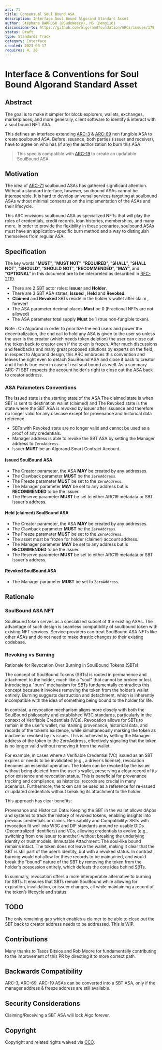 ```yaml
---
arc: 71
title: Consensual Soul Bound ASA
description: Interface Soul Bound Algorand Standard Asset
author: Stéphane BARROSO (@SudoWeezy), MG (@emg110)
discussions-to: https://github.com/algorandfoundation/ARCs/issues/179
status: Draft
type: Standards Track
category: Interface
created: 2023-03-17
requires: 4, 20
---
```


# Interface & Conventions for Soul Bound Algorand Standard Asset

## Abstract
The goal is to make it simpler for block explorers, wallets, exchanges, marketplaces, and more generally, client software to identify & interact with a soul bound NFT ASA.

This defines an interface extending [ARC-3](./arc-0003.md) & [ARC-69](./arc-0069.md) non fungible ASA to create soulbound ASA. Before issuance, both parties (issuer and receiver), have to agree on who has (if any) the authorization to burn this ASA. 

> This spec is compatible with [ARC-19](./arc-0019.md) to create an updatable SoulBound ASA.

## Motivation
The idea of [ARC-71](arc-0071.md) soulbound ASAs has gathered significant attention. Without a standard interface, however, soulbound ASAs cannot be interoperable. It is hard to develop universal services targeting at soulbound ASAs without minimal consensus on the implementation of the ASAs and their lifecycle.

This ARC envisions soulbound ASA as specialized NFTs that will play the roles of credentials, credit records, loan histories, memberships, and many more. In order to provide the flexibility in these scenarios, soulbound ASAs must have an application-specific burn method and a way to distinguish themselves from regular ASA.

## Specification
The key words "**MUST**", "**MUST NOT**", "**REQUIRED**", "**SHALL**", "**SHALL NOT**", "**SHOULD**", "**SHOULD NOT**", "**RECOMMENDED**", "**MAY**", and "**OPTIONAL**" in this document are to be interpreted as described in <a href="https://www.ietf.org/rfc/rfc2119.txt">RFC-2119</a>.

- There are 2 SBT actor roles: **Issuer** and **Holder**.
- There are 3 SBT ASA states,  **Issued** , **Held** and **Revoked**. 
- **Claimed** and **Revoked** SBTs reside in the holder's wallet after claim , forever!
- The ASA parameter decimal places **Must** be 0 (Fractional NFTs are not allowed)
- The ASA parameter total supply **Must** be 1 (true non-fungible token).

Note : On Algorand in order to prioritize the end users and power the decentralization, the end call to hold any ASA is given to the user so unless the user is the creator (which needs token deletion) the user can close out the token back to creator even if the token is frozen. After much discussions and feedbacks and many great proposed solutions by experts on the field, in respect to Algorand design, this ARC embraces this convention and leaves the right even to detach SoulBound ASA and close it back to creator and it holds true even in case of real soul bound as well. As a summary ARC-71 SBT respects the account holder's right to close out the ASA back to creator address.
  

### ASA Parameters Conventions

The Issued state is the starting state of the ASA.The claimed state is when SBT is sent to destination wallet (claimed) and  The Revoked state is the state where the SBT ASA is revoked by issuer after issuance and therefore no longer valid for any usecase except for provenance and historical data reference.

- SBTs with Revoked state are no longer valid and cannot be used as a proof of any credentials.
- Manager address is able to revoke the SBT ASA by setting the Manager address to `ZeroAddress`.
- Issuer **MUST** be an Algorand Smart Contract Account.


#### Issued SoulBound ASA
- The Creator parameter, the ASA **MAY** be created by any addresses.
- The Clawback parameter **MUST** be the `ZeroAddress`.
- The Freeze parameter **MUST** be set to the `ZeroAddress`.
- The Manager parameter **MAY** be set to any address but is **RECOMMENDED** to be the Issuer.
- The Reserve parameter **MUST** be set to either ARC19 metadata or SBT Issuer's address.
  
#### Held (claimed) SoulBound ASA
- The Creator parameter, the ASA **MAY** be created by any addresses.
- The Clawback parameter **MUST** be the `ZeroAddress`.
- The Freeze parameter **MUST** be set to the `ZeroAddress`.
- The asset must be frozen for holder (claimer) account address.
- The Manager parameter **MAY** be set to any address but is **RECOMMENDED** to be the Issuer.
- The Reserve parameter **MUST** be set to either ARC19 metadata or SBT Issuer's address.

#### Revoked SoulBound ASA
- The Manager parameter **MUST** be set to `ZeroAddress`.

## Rationale
### SoulBound ASA NFT 

SoulBound token serves as a specialized subset of the existing ASAs. The advantage of such design is seamless compatibility of soulbound token with existing NFT services. Service providers can treat SoulBound ASA NFTs like other ASAs and do not need to make drastic changes to their existing codebase.

### Revoking vs Burning
Rationale for Revocation Over Burning in SoulBound Tokens (SBTs):

The concept of SoulBound Tokens (SBTs) is rooted in permanence and attachment to the holder, much like a "soul" that cannot be broken or lost. Introducing a "burn" mechanism for SBTs fundamentally contradicts this concept because it involves removing the token from the holder’s wallet entirely. Burning suggests destruction and detachment, which is inherently incompatible with the idea of something being bound to the holder for life.

In contrast, a revocation mechanism aligns more closely with both the SoulBound philosophy and established W3C standards, particularly in the context of Verifiable Credentials (VCs). Revocation allows for SBTs to remain in the user’s wallet, maintaining provenance, historical data, and records of the token’s existence, while simultaneously marking the token as inactive or revoked by its issuer. This is achieved by setting the Manager address of the token to the ZeroAddress, effectively signaling that the token is no longer valid without removing it from the wallet.

For example, in cases where a Verifiable Credential (VC) issued as an SBT expires or needs to be invalidated (e.g., a driver's license), revocation becomes an essential operation. The token can be revoked by the issuer without being deleted from the user's wallet, preserving a clear record of its prior existence and revocation status. This is beneficial for provenance tracking and compliance, as historical records are crucial in many scenarios. Furthermore, the token can be used as a reference for re-issued or updated credentials without breaking its attachment to the holder.

This approach has clear benefits:

Provenance and Historical Data: Keeping the SBT in the wallet allows dApps and systems to track the history of revoked tokens, enabling insights into previous credentials or claims.
Re-usability and Compatibility: SBTs with revocation fit well into W3C and DIF standards around re-usable DIDs (Decentralized Identifiers) and VCs, allowing credentials to evolve (e.g., switching from one issuer to another) without breaking the underlying identity or trust models.
Immutable Attachment: The soul-like bound remains intact. The token does not leave the wallet, making it clear that the SBT is still part of the user’s identity, but with a revoked status.
In contrast, burning would not allow for these records to be maintained, and would break the "bound" nature of the SBT by removing the token from the holder's possession entirely, which defeats the core idea behind SBTs.

In summary, revocation offers a more interoperable alternative to burning for SBTs. It ensures that SBTs remain SoulBound while allowing for expiration, invalidation, or issuer changes, all while maintaining a record of the token’s lifecycle and status.

## TODO

The only remaining gap which enables a claimer to be able to close out the SBT back to creator address needs to be addressed. This is WIP.

## Contributions
Many thanks to Tasos Bitsios and Rob Moore for fundamentally contributing to the improvement of this PR by directing it to more correct path.

## Backwards Compatibility
ARC-3, ARC-69, ARC-19 ASAs can be converted into a SBT ASA, only if the manager address & freeze address are still available.


## Security Considerations
Claiming/Receiving a SBT ASA will lock Algo forever.

## Copyright
Copyright and related rights waived via <a href="https://creativecommons.org/publicdomain/zero/1.0/">CCO</a>.